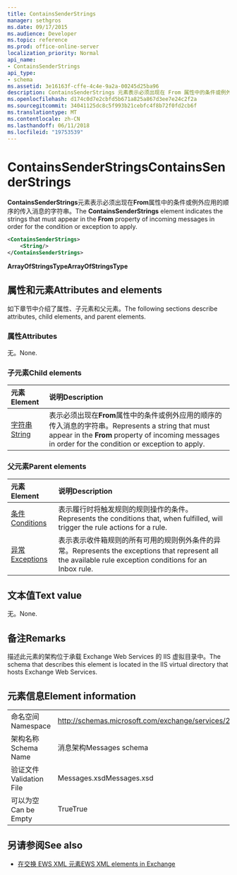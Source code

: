 ```yaml
---
title: ContainsSenderStrings
manager: sethgros
ms.date: 09/17/2015
ms.audience: Developer
ms.topic: reference
ms.prod: office-online-server
localization_priority: Normal
api_name:
- ContainsSenderStrings
api_type:
- schema
ms.assetid: 3e16163f-cffe-4c4e-9a2a-00245d25ba96
description: ContainsSenderStrings 元素表示必须出现在 From 属性中的条件或例外应用的顺序的传入消息的字符串。
ms.openlocfilehash: d174c0d7e2cbfd5b671a825a867d3ee7e24c2f2a
ms.sourcegitcommit: 34041125dc8c5f993b21cebfc4f8b72f0fd2cb6f
ms.translationtype: MT
ms.contentlocale: zh-CN
ms.lasthandoff: 06/11/2018
ms.locfileid: "19753539"
---
```

# <a name="containssenderstrings"></a><span data-ttu-id="4a8b5-103">ContainsSenderStrings</span><span class="sxs-lookup"><span data-stu-id="4a8b5-103">ContainsSenderStrings</span></span>

<span data-ttu-id="4a8b5-104">**ContainsSenderStrings**元素表示必须出现在**From**属性中的条件或例外应用的顺序的传入消息的字符串。</span><span class="sxs-lookup"><span data-stu-id="4a8b5-104">The **ContainsSenderStrings** element indicates the strings that must appear in the **From** property of incoming messages in order for the condition or exception to apply.</span></span> 
  
```XML
<ContainsSenderStrings>
    <String/>
</ContainsSenderStrings>
```

 <span data-ttu-id="4a8b5-105">**ArrayOfStringsType**</span><span class="sxs-lookup"><span data-stu-id="4a8b5-105">**ArrayOfStringsType**</span></span>
## <a name="attributes-and-elements"></a><span data-ttu-id="4a8b5-106">属性和元素</span><span class="sxs-lookup"><span data-stu-id="4a8b5-106">Attributes and elements</span></span>

<span data-ttu-id="4a8b5-107">如下章节中介绍了属性、子元素和父元素。</span><span class="sxs-lookup"><span data-stu-id="4a8b5-107">The following sections describe attributes, child elements, and parent elements.</span></span>
  
### <a name="attributes"></a><span data-ttu-id="4a8b5-108">属性</span><span class="sxs-lookup"><span data-stu-id="4a8b5-108">Attributes</span></span>

<span data-ttu-id="4a8b5-109">无。</span><span class="sxs-lookup"><span data-stu-id="4a8b5-109">None.</span></span>
  
### <a name="child-elements"></a><span data-ttu-id="4a8b5-110">子元素</span><span class="sxs-lookup"><span data-stu-id="4a8b5-110">Child elements</span></span>

|<span data-ttu-id="4a8b5-111">**元素**</span><span class="sxs-lookup"><span data-stu-id="4a8b5-111">**Element**</span></span>|<span data-ttu-id="4a8b5-112">**说明**</span><span class="sxs-lookup"><span data-stu-id="4a8b5-112">**Description**</span></span>|
|:-----|:-----|
|[<span data-ttu-id="4a8b5-113">字符串</span><span class="sxs-lookup"><span data-stu-id="4a8b5-113">String</span></span>](string.md) <br/> |<span data-ttu-id="4a8b5-114">表示必须出现在**From**属性中的条件或例外应用的顺序的传入消息的字符串。</span><span class="sxs-lookup"><span data-stu-id="4a8b5-114">Represents a string that must appear in the **From** property of incoming messages in order for the condition or exception to apply.</span></span>  <br/> |
   
### <a name="parent-elements"></a><span data-ttu-id="4a8b5-115">父元素</span><span class="sxs-lookup"><span data-stu-id="4a8b5-115">Parent elements</span></span>

|<span data-ttu-id="4a8b5-116">**元素**</span><span class="sxs-lookup"><span data-stu-id="4a8b5-116">**Element**</span></span>|<span data-ttu-id="4a8b5-117">**说明**</span><span class="sxs-lookup"><span data-stu-id="4a8b5-117">**Description**</span></span>|
|:-----|:-----|
|[<span data-ttu-id="4a8b5-118">条件</span><span class="sxs-lookup"><span data-stu-id="4a8b5-118">Conditions</span></span>](conditions.md) <br/> |<span data-ttu-id="4a8b5-119">表示履行时将触发规则的规则操作的条件。</span><span class="sxs-lookup"><span data-stu-id="4a8b5-119">Represents the conditions that, when fulfilled, will trigger the rule actions for a rule.</span></span>  <br/> |
|[<span data-ttu-id="4a8b5-120">异常</span><span class="sxs-lookup"><span data-stu-id="4a8b5-120">Exceptions</span></span>](exceptions.md) <br/> |<span data-ttu-id="4a8b5-121">表示表示收件箱规则的所有可用的规则例外条件的异常。</span><span class="sxs-lookup"><span data-stu-id="4a8b5-121">Represents the exceptions that represent all the available rule exception conditions for an Inbox rule.</span></span>  <br/> |
   
## <a name="text-value"></a><span data-ttu-id="4a8b5-122">文本值</span><span class="sxs-lookup"><span data-stu-id="4a8b5-122">Text value</span></span>

<span data-ttu-id="4a8b5-123">无。</span><span class="sxs-lookup"><span data-stu-id="4a8b5-123">None.</span></span>
  
## <a name="remarks"></a><span data-ttu-id="4a8b5-124">备注</span><span class="sxs-lookup"><span data-stu-id="4a8b5-124">Remarks</span></span>

<span data-ttu-id="4a8b5-125">描述此元素的架构位于承载 Exchange Web Services 的 IIS 虚拟目录中。</span><span class="sxs-lookup"><span data-stu-id="4a8b5-125">The schema that describes this element is located in the IIS virtual directory that hosts Exchange Web Services.</span></span>
  
## <a name="element-information"></a><span data-ttu-id="4a8b5-126">元素信息</span><span class="sxs-lookup"><span data-stu-id="4a8b5-126">Element information</span></span>

|||
|:-----|:-----|
|<span data-ttu-id="4a8b5-127">命名空间</span><span class="sxs-lookup"><span data-stu-id="4a8b5-127">Namespace</span></span>  <br/> |http://schemas.microsoft.com/exchange/services/2006/messages  <br/> |
|<span data-ttu-id="4a8b5-128">架构名称</span><span class="sxs-lookup"><span data-stu-id="4a8b5-128">Schema Name</span></span>  <br/> |<span data-ttu-id="4a8b5-129">消息架构</span><span class="sxs-lookup"><span data-stu-id="4a8b5-129">Messages schema</span></span>  <br/> |
|<span data-ttu-id="4a8b5-130">验证文件</span><span class="sxs-lookup"><span data-stu-id="4a8b5-130">Validation File</span></span>  <br/> |<span data-ttu-id="4a8b5-131">Messages.xsd</span><span class="sxs-lookup"><span data-stu-id="4a8b5-131">Messages.xsd</span></span>  <br/> |
|<span data-ttu-id="4a8b5-132">可以为空</span><span class="sxs-lookup"><span data-stu-id="4a8b5-132">Can be Empty</span></span>  <br/> |<span data-ttu-id="4a8b5-133">True</span><span class="sxs-lookup"><span data-stu-id="4a8b5-133">True</span></span>  <br/> |
   
## <a name="see-also"></a><span data-ttu-id="4a8b5-134">另请参阅</span><span class="sxs-lookup"><span data-stu-id="4a8b5-134">See also</span></span>



- [<span data-ttu-id="4a8b5-135">在交换 EWS XML 元素</span><span class="sxs-lookup"><span data-stu-id="4a8b5-135">EWS XML elements in Exchange</span></span>](ews-xml-elements-in-exchange.md)

